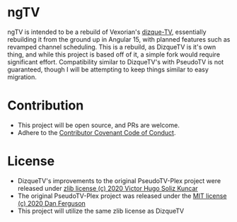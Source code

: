 # ngTV

ngTV is intended to be a rebuild of Vexorian's [dizque-TV](https://github.com/vexorian/dizquetv), essentially rebuilding it from the ground up in Angular 15, with planned features such as revamped channel scheduling. This is a rebuild, as DizqueTV is it's own thing, and while this project is based off of it, a simple fork would require significant effort. Compatibility similar to DizqueTV's with PseudoTV is not guaranteed, though I will be attempting to keep things similar to easy migration. 

# Contribution
- This project will be open source, and PRs are welcome. 
- Adhere to the [Contributor Covenant Code of Conduct](https://www.contributor-covenant.org/version/1/4/code-of-conduct/).

# License
- DizqueTV's improvements to the original PseudoTV-Plex project were released under [zlib license (c) 2020 Victor Hugo Soliz Kuncar](https://github.com/vexorian/dizquetv/blob/main/LICENSE)
- The original PseudoTV-Plex project was released under the [MIT license (c) 2020 Dan Ferguson](https://github.com/DEFENDORe/pseudotv/blob/665e71e24ee5e93d9c9c90545addb53fdc235ff6/LICENSE)
- This project will utilize the same zlib license as DizqueTV